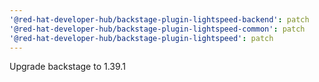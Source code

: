 ```yaml
---
'@red-hat-developer-hub/backstage-plugin-lightspeed-backend': patch
'@red-hat-developer-hub/backstage-plugin-lightspeed-common': patch
'@red-hat-developer-hub/backstage-plugin-lightspeed': patch
---
```


Upgrade backstage to 1.39.1
